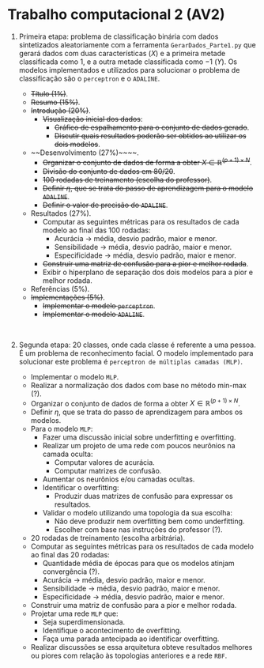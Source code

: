 # Trabalho computacional 2 (AV2)

1. Primeira etapa: problema de classificação binária com dados sintetizados aleatoriamente com a ferramenta `GerarDados_Parte1.py` que gerará dados com duas características $(X)$ e a primeira metade classificada como $1$, e a outra metade classificada como $-1$ $(Y)$. Os modelos implementados e utilizados para solucionar o problema de classificação são o `perceptron` e o `ADALINE`.

    - ~~Título (1%)~~.
    - ~~Resumo (15%)~~.
    - ~~Introdução (20%)~~.
        - ~~Visualização inicial dos dados~~:
            - ~~Gráfico de espalhamento para o conjunto de dados gerado~~.
            - ~~Discutir quais resultados poderão ser obtidos ao utilizar os dois modelos~~.
    - ~~Desenvolvimento (27%)~~~~.
        - ~~Organizar o conjunto de dados de forma a obter $X\in\mathbb{R}^{(p+1)\times N}$~~.
        - ~~Divisão do conjunto de dados em $80/20$~~.
        - ~~$100$ rodadas de treinamento (escolha do professor)~~.
        - ~~Definir $\eta$, que se trata do passo de aprendizagem para o modelo `ADALINE`~~.
        - ~~Definir o valor de precisão do `ADALINE`~~.
    - Resultados (27%).
        - Computar as seguintes métricas para os resultados de cada modelo ao final das $100$ rodadas:
            - Acurácia -> média, desvio padrão, maior e menor.
            - Sensibilidade -> média, desvio padrão, maior e menor.
            - Especificidade -> média, desvio padrão, maior e menor.
        - ~~Construir uma matriz de confusão para a pior e melhor rodada~~.
        - Exibir o hiperplano de separação dos dois modelos para a pior e melhor rodada.
    - Referências (5%).
    - ~~Implementações (5%)~~.
        - ~~Implementar o modelo `perceptron`~~.
        - ~~Implementar o modelo `ADALINE`~~.

<br>

2. Segunda etapa: $20$ classes, onde cada classe é referente a uma pessoa. É um problema de reconhecimento facial. O modelo implementado para solucionar este problema é `perceptron de múltiplas camadas (MLP)`.

    - Implementar o modelo `MLP`.
    - Realizar a normalização dos dados com base no método min-max (?).
    - Organizar o conjunto de dados de forma a obter $X\in\mathbb{R}^{(p+1)\times N}$.
    - Definir $\eta$, que se trata do passo de aprendizagem para ambos os modelos.
    - Para o modelo `MLP`:
        - Fazer uma discussão inicial sobre underfitting e overfitting.
        - Realizar um projeto de uma rede com poucos neurônios na camada oculta:
            - Computar valores de acurácia.
            - Computar matrizes de confusão.
        - Aumentar os neurônios e/ou camadas ocultas.
        - Identificar o overfitting:
            - Produzir duas matrizes de confusão para expressar os resultados.
        - Validar o modelo utilizando uma topologia da sua escolha:
            - Não deve produzir nem overfitting bem como underfitting.
            - Escolher com base nas instruções do professor (?).
    - $20$ rodadas de treinamento (escolha arbitrária).
    - Computar as seguintes métricas para os resultados de cada modelo ao final das $20$ rodadas:
        - Quantidade média de épocas para que os modelos atinjam convergência (?).
        - Acurácia -> média, desvio padrão, maior e menor.
        - Sensibilidade -> média, desvio padrão, maior e menor.
        - Especificidade -> média, desvio padrão, maior e menor.
    - Construir uma matriz de confusão para a pior e melhor rodada.
    - Projetar uma rede `MLP` que:
        - Seja superdimensionada.
        - Identifique o acontecimento de overfitting.
        - Faça uma parada antecipada ao identificar overfitting.
    - Realizar discussões se essa arquitetura obteve resultados melhores ou piores com relação às topologias anteriores e a rede `RBF`.
